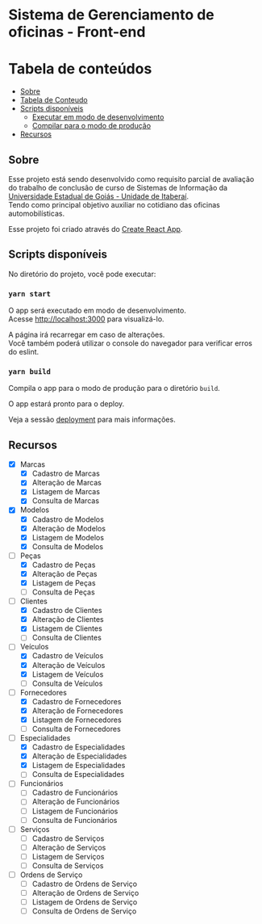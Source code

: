 # Sistema de Gerenciamento de oficinas - Front-end

Tabela de conteúdos
=================
<!--ts-->
   * [Sobre](#Sobre)
   * [Tabela de Conteudo](#tabela-de-conteudo)
   * [Scripts disponíveis](#Scripts-disponíveis)
      * [Executar em modo de desenvolvimento](#yarn-start)
      * [Compilar para o modo de produção](#yarn-build)
   * [Recursos](#recursos)
<!--te-->

## Sobre

Esse projeto está sendo desenvolvido como requisito parcial de avaliação do trabalho de conclusão de curso de Sistemas de Informação da [Universidade Estadual de Goiás - Unidade de Itaberaí](http://www.itaberai.ueg.br/).<br/>
Tendo como principal objetivo auxiliar no cotidiano das oficinas automobilísticas.

Esse projeto foi criado através do [Create React App](https://github.com/facebook/create-react-app).

## Scripts disponíveis

No diretório do projeto, você pode executar:

### `yarn start`

O app será executado em modo de desenvolvimento.<br />
Acesse [http://localhost:3000](http://localhost:3000) para visualizá-lo.

A página irá recarregar em caso de alterações.<br />
Você também poderá utilizar o console do navegador para verificar erros do eslint.

### `yarn build`

Compila o app para o modo de produção para o diretório `build`.<br />

O app estará pronto para o deploy.

Veja a sessão [deployment](https://facebook.github.io/create-react-app/docs/deployment) para mais informações.

## Recursos 
  - [X] Marcas
    - [x] Cadastro de Marcas
    - [x] Alteração de Marcas
    - [x] Listagem de Marcas
    - [x] Consulta de Marcas
  - [X] Modelos
    - [x] Cadastro de Modelos
    - [x] Alteração de Modelos
    - [x] Listagem de Modelos
    - [x] Consulta de Modelos
  - [ ] Peças
    - [x] Cadastro de Peças
    - [x] Alteração de Peças
    - [x] Listagem de Peças
    - [ ] Consulta de Peças
  - [ ] Clientes
    - [x] Cadastro de Clientes
    - [x] Alteração de Clientes
    - [x] Listagem de Clientes
    - [ ] Consulta de Clientes
  - [ ] Veículos
    - [x] Cadastro de Veículos
    - [x] Alteração de Veículos
    - [x] Listagem de Veículos
    - [ ] Consulta de Veículos
  - [ ] Fornecedores
    - [x] Cadastro de Fornecedores
    - [x] Alteração de Fornecedores
    - [x] Listagem de Fornecedores
    - [ ] Consulta de Fornecedores
  - [ ] Especialidades
    - [x] Cadastro de Especialidades
    - [x] Alteração de Especialidades
    - [x] Listagem de Especialidades
    - [ ] Consulta de Especialidades
  - [ ] Funcionários
    - [ ] Cadastro de Funcionários
    - [ ] Alteração de Funcionários
    - [ ] Listagem de Funcionários
    - [ ] Consulta de Funcionários
  - [ ] Serviços
    - [ ] Cadastro de Serviços
    - [ ] Alteração de Serviços
    - [ ] Listagem de Serviços
    - [ ] Consulta de Serviços
  - [ ] Ordens de Serviço
    - [ ] Cadastro de Ordens de Serviço
    - [ ] Alteração de Ordens de Serviço
    - [ ] Listagem de Ordens de Serviço
    - [ ] Consulta de Ordens de Serviço